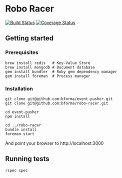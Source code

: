 # Robo Racer

[![Build Status](https://travis-ci.org/bforma/robo-racer.svg?branch=master)](https://travis-ci.org/bforma/robo-racer)
[![Coverage Status](https://coveralls.io/repos/bforma/robo-racer/badge.png)](https://coveralls.io/r/bforma/robo-racer)

## Getting started

### Prerequisites

```
brew install redis   # Key-Value Store
brew install mongodb # Document database
gem install bundler  # Ruby gem dependency manager
gem install foreman  # Process manager
```

### Installation

```
git clone git@github.com:bforma/event-pusher.git
git clone git@github.com:bforma/robo-racer.git

cd event-pusher
npm install

cd ../robo-racer
bundle install
foreman start
```
And point your browser to http://localhost:3000

## Running tests

`rspec spec`
